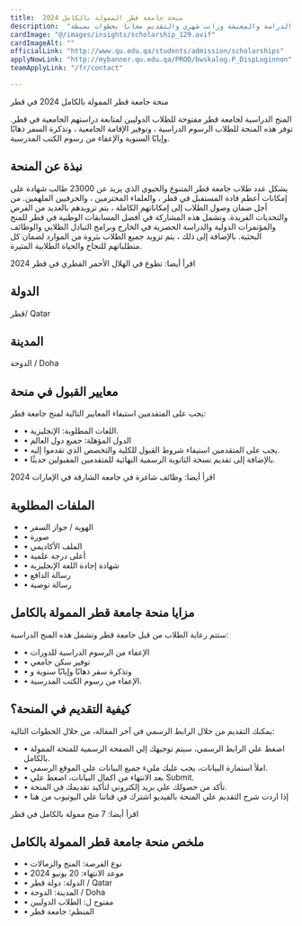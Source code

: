 ```yaml
---
title:  منحة جامعة قطر الممولة بالكامل 2024 
description:  "باب القبول مفتوح في منحة جامعة قطر الممولة بالكامل لكافة مصاريف الدراسة والمعيشة وراتب شهري والتقديم مجانا بخطوات بسيطة." 
cardImage: "@/images/insights/scholarship_129.avif" 
cardImageAlt: "" 
officialLink: "http://www.qu.edu.qa/students/admission/scholarships" 
applyNowLink: "http://mybanner.qu.edu.qa/PROD/bwskalog.P_DispLoginnon" 
teamApplyLink: "/fr/contact"

---
```


منحة جامعة قطر الممولة بالكامل 2024 في قطر

المنح الدراسية لجامعة قطر مفتوحة للطلاب الدوليين لمتابعة دراستهم الجامعية في قطر. توفر هذه المنحة للطلاب الرسوم الدراسية ، وتوفير الإقامة الجامعية ، وتذكرة السفر ذهابًا وإيابًا السنوية والإعفاء من رسوم الكتب المدرسية.

## نبذة عن المنحة

يشكل عدد طلاب جامعة قطر المتنوع والحيوي الذي يزيد عن 23000 طالب شهادة على إمكانات أعظم قادة المستقبل في قطر ، والعلماء المحترمين ، والحرفيين الملهمين. من أجل ضمان وصول الطلاب إلى إمكاناتهم الكاملة ، يتم تزويدهم بالعديد من الفرص والتحديات الفريدة. وتشمل هذه المشاركة في أفضل المسابقات الوطنية في قطر للمنح والمؤتمرات الدولية والدراسة الحصرية في الخارج وبرامج التبادل الطلابي والوظائف البحثية. بالإضافة إلى ذلك ، يتم تزويد جميع الطلاب بثروة من الموارد لضمان كل متطلباتهم للنجاح والحياة الطلابية المثيرة.

اقرأ أيضا: تطوع في الهلال الأحمر القطري في قطر 2024

## الدولة

قطر/ Qatar

## المدينة

الدوحة / Doha

## معايير القبول في منحة

يجب على المتقدمين استيفاء المعايير التالية لمنح جامعة قطر:

- • اللغات المطلوبة: الإنجليزية.
- • الدول المؤهلة: جميع دول العالم
- • يجب على المتقدمين استيفاء شروط القبول للكلية والتخصص الذي تقدموا إليه.
- • بالإضافة إلى تقديم نسخة الثانوية الرسمية النهائية للمتقدمين المقبولين حديثًا.

اقرأ أيضا: وظائف شاغرة في جامعة الشارقة في الإمارات 2024

## الملفات المطلوبة

- • الهوية / جواز السفر
- • صورة
- • الملف الأكاديمي
- • أعلى درجة علمية
- • شهادة إجادة اللغة الإنجليزية
- • رسالة الدافع
- • رسالة توصية

## مزايا منحة جامعة قطر الممولة بالكامل

ستتم رعاية الطلاب من قبل جامعة قطر وتشمل هذه المنح الدراسية:

- • الإعفاء من الرسوم الدراسية للدورات
- • توفير سكن جامعي
- • وتذكرة سفر ذهابًا وإيابًا سنوية و
- • الإعفاء من رسوم الكتب المدرسية.

## كيفية التقديم في المنحة؟

يمكنك التقديم من خلال الرابط الرسمي في آخر المقالة، من خلال الخطوات التالية:

- • اضغط علي الرابط الرسمي، سيتم توجيهك إلي الصفحة الرسمية للمنحة الممولة بالكامل.
- • املأ استمارة البيانات، يجب عليك مليء جميع البيانات علي الموقع الرسمي.
- • بعد الانتهاء من اكمال البيانات، اضغط علي Submit.
- • تأكد من حصولك علي بريد إلكتروني لتأكيد تقديمك في المنحة.
- • إذا اردت شرح التقديم علي المنحة بالفيديو اشترك في قناتنا علي اليوتيوب من هنا

اقرأ أيضا: 7 منح ممولة بالكامل في قطر

## ملخص منحة جامعة قطر الممولة بالكامل

- • نوع الفرصة: المنح والزمالات
- • موعد الانتهاء: 20 يونيو 2024
- • الدولة: دولة قطر / Qatar
- • المدينة: الدوحة / Doha
- • مفتوح ل: الطلاب الدوليين
- • المنظم: جامعة قطر

